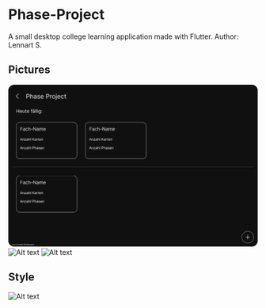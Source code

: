 # Phase-Project
A small desktop college learning application made with Flutter.
Author: Lennart S.

## Pictures
![Alt text](images/App_Main.png?raw=false "Main Screen")
![Alt text](images/Fach_Main.png.png?raw=false "Modul Screen")
![Alt text](images/Abfrage_Main.png.png?raw=false "Question Screen")

## Style
![Alt text](images/Palette.png.png.png?raw=false "Design Palette")
